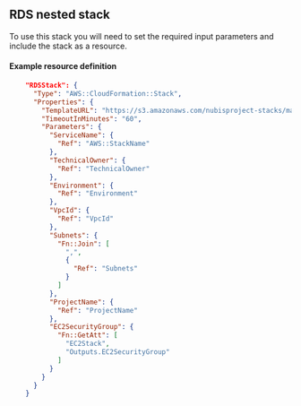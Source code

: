 ﻿## RDS nested stack

To use this stack you will need to set the required input parameters and include the stack as a resource.

#### Example resource definition
```json
    "RDSStack": {
      "Type": "AWS::CloudFormation::Stack",
      "Properties": {
        "TemplateURL": "https://s3.amazonaws.com/nubisproject-stacks/master/rds.template",
        "TimeoutInMinutes": "60",
        "Parameters": {
          "ServiceName": {
            "Ref": "AWS::StackName"
          },
          "TechnicalOwner": {
            "Ref": "TechnicalOwner"
          },
          "Environment": {
            "Ref": "Environment"
          },
          "VpcId": {
            "Ref": "VpcId"
          },
          "Subnets": {
            "Fn::Join": [
              ",",
              {
                "Ref": "Subnets"
              }
            ]
          },
          "ProjectName": {
            "Ref": "ProjectName"
          },
          "EC2SecurityGroup": {
            "Fn::GetAtt": [
              "EC2Stack",
              "Outputs.EC2SecurityGroup"
            ]
          }
        }
      }
    }
```